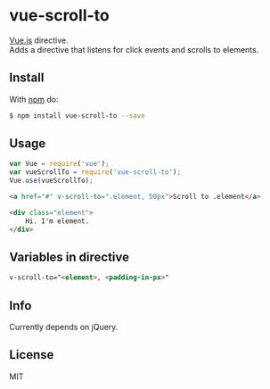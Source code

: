 # vue-scroll-to

[Vue.js](https://github.com/vuejs/vue) directive.  
Adds a directive that listens for click events and scrolls to elements.

## Install

With [npm](http://npmjs.org) do:

```bash
$ npm install vue-scroll-to --save
```

## Usage

```js
var Vue = require('vue');
var vueScrollTo = require('vue-scroll-to');
Vue.use(vueScrollTo);
```

```html
<a href="#" v-scroll-to=".element, 50px">Scroll to .element</a>

<div class="element">
    Hi. I'm element.
</div>
```

## Variables in directive
```html
v-scroll-to="<element>, <padding-in-px>"
```

## Info

Currently depends on jQuery.

## License

MIT
